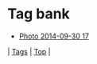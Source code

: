 <!--
title: Tag bank
date: 2020-06-28T15:02:25.009Z
tags:
-->
# Tag bank

 * [Photo 2014-09-30 17](98817635237.md)

| [Tags](tags.md) | [Top](index.md) |
